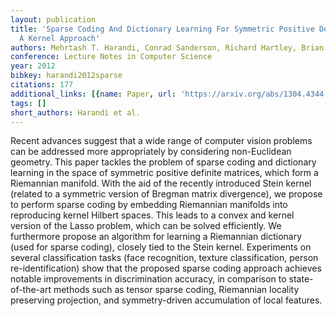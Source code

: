 ```yaml
---
layout: publication
title: 'Sparse Coding And Dictionary Learning For Symmetric Positive Definite Matrices:
  A Kernel Approach'
authors: Mehrtash T. Harandi, Conrad Sanderson, Richard Hartley, Brian C. Lovell
conference: Lecture Notes in Computer Science
year: 2012
bibkey: harandi2012sparse
citations: 177
additional_links: [{name: Paper, url: 'https://arxiv.org/abs/1304.4344'}]
tags: []
short_authors: Harandi et al.
---
```

Recent advances suggest that a wide range of computer vision problems can be
addressed more appropriately by considering non-Euclidean geometry. This paper
tackles the problem of sparse coding and dictionary learning in the space of
symmetric positive definite matrices, which form a Riemannian manifold. With
the aid of the recently introduced Stein kernel (related to a symmetric version
of Bregman matrix divergence), we propose to perform sparse coding by embedding
Riemannian manifolds into reproducing kernel Hilbert spaces. This leads to a
convex and kernel version of the Lasso problem, which can be solved
efficiently. We furthermore propose an algorithm for learning a Riemannian
dictionary (used for sparse coding), closely tied to the Stein kernel.
Experiments on several classification tasks (face recognition, texture
classification, person re-identification) show that the proposed sparse coding
approach achieves notable improvements in discrimination accuracy, in
comparison to state-of-the-art methods such as tensor sparse coding, Riemannian
locality preserving projection, and symmetry-driven accumulation of local
features.